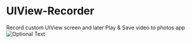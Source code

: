 # UIView-Recorder
Record custom UIView screen and later Play & Save video to photos app
![Optional Text](../main/image.png)
